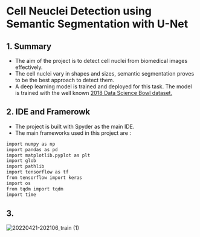 # Cell Neuclei Detection using Semantic Segmentation with U-Net

## 1. Summary
- The aim of the project is to detect cell nuclei from biomedical images effectively.
- The cell nuclei vary in shapes and sizes, semantic segmentation proves to be the best approach to detect them. 
- A deep learning model is trained and deployed for this task. The model is trained with the well known [2018 Data Science Bowl dataset.](https://www.kaggle.com/c/data-science-bowl-2018)

## 2. IDE and Framerowk

- The project is built with Spyder as the main IDE.
- The main frameworks used in this project are :
~~~bash
import numpy as np
import pandas as pd 
import matplotlib.pyplot as plt
import glob
import pathlib
import tensorflow as tf
from tensorflow import keras
import os
from tqdm import tqdm
import time
~~~

## 3.

![20220421-202106_train (1)](https://user-images.githubusercontent.com/103733709/164468583-af36c696-2259-4952-b043-18edccdf7ef9.png)
